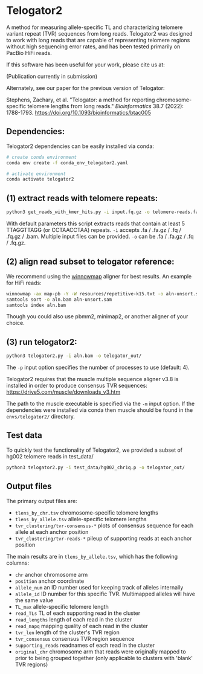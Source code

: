 # Telogator2
A method for measuring allele-specific TL and characterizing telomere variant repeat (TVR) sequences from long reads. Telogator2 was designed to work with long reads that are capable of representing telomere regions without high sequencing error rates, and has been tested primarily on PacBio HiFi reads.

If this software has been useful for your work, please cite us at:

(Publication currently in submission)

Alternately, see our paper for the previous version of Telogator:

Stephens, Zachary, et al. "Telogator: a method for reporting chromosome-specific telomere lengths from long reads." *Bioinformatics* 38.7 (2022): 1788-1793. https://doi.org/10.1093/bioinformatics/btac005


## Dependencies:

Telogator2 dependencies can be easily installed via conda:

```bash
# create conda environment
conda env create -f conda_env_telogator2.yaml

# activate environment
conda activate telogator2
```


## (1) extract reads with telomere repeats:


```bash
python3 get_reads_with_kmer_hits.py -i input.fq.gz -o telomere-reads.fa.gz
```

With default parameters this script extracts reads that contain at least 5 TTAGGTTAGG (or CCTAACCTAA) repeats. `-i` accepts .fa / .fa.gz / .fq / .fq.gz / .bam. Multiple input files can be provided. `-o` can be .fa / .fa.gz / .fq / .fq.gz.


## (2) align read subset to telogator reference:

We recommend using the [winnowmap](https://github.com/marbl/Winnowmap) aligner for best results. An example for HiFi reads:

```bash
winnowmap -ax map-pb -Y -W resources/repetitive-k15.txt -o aln-unsort.sam resources/t2t-telogator-ref.fa telomere-reads.fa.gz
samtools sort -o aln.bam aln-unsort.sam
samtools index aln.bam
```

Though you could also use pbmm2, minimap2, or another aligner of your choice.


## (3) run telogator2:

```bash
python3 telogator2.py -i aln.bam -o telogator_out/
```

The `-p` input option specifies the number of processes to use (default: 4).

Telogator2 requires that the muscle multiple sequence aligner v3.8 is installed in order to produce consensus TVR sequences: https://drive5.com/muscle/downloads_v3.htm

The path to the muscle executable is specified via the `-m` input option. If the dependencies were installed via conda then muscle should be found in the `envs/telogator2/` directory.


## Test data

To quickly test the functionality of Telogator2, we provided a subset of hg002 telomere reads in test_data/

```bash
python3 telogator2.py -i test_data/hg002_chr1q.p -o telogator_out/
```


## Output files

The primary output files are:

* `tlens_by_chr.tsv` chromosome-specific telomere lengths
* `tlens_by_allele.tsv` allele-specific telomere lengths
* `tvr_clustering/tvr-consensus-*` plots of consensus sequence for each allele at each anchor position
* `tvr_clustering/tvr-reads-*` pileup of supporting reads at each anchor position

The main results are in `tlens_by_allele.tsv`, which has the following columns:

* `chr` anchor chromosome arm
* `position` anchor coordinate
* `allele_num` an ID number used for keeping track of alleles internally
* `allele_id` ID number for this specific TVR. Multimapped alleles will have the same value
* `TL_max` allele-specific telomere length
* `read_TLs` TL of each supporting read in the cluster
* `read_lengths` length of each read in the cluster
* `read_mapq` mapping quality of each read in the cluster
* `tvr_len` length of the cluster's TVR region
* `tvr_consensus` consensus TVR region sequence
* `supporting_reads` readnames of each read in the cluster
* `original_chr` chromosome arm that reads were originally mapped to prior to being grouped together (only applicable to clusters with 'blank' TVR regions)
